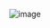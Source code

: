 ![image](https://user-images.githubusercontent.com/57319180/156734634-913b21e4-7e0e-4130-b899-00175feeac18.png)
